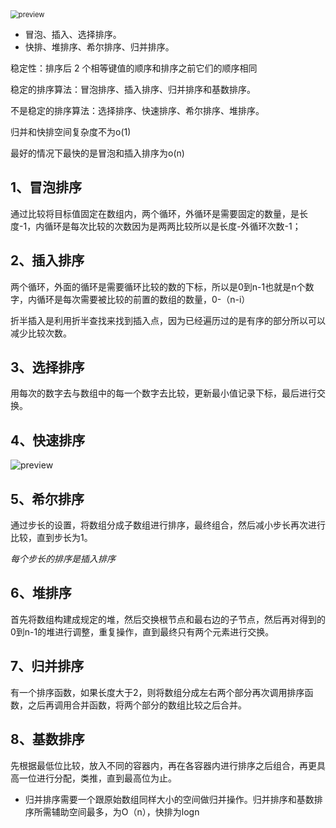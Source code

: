 <img src="https://pic2.zhimg.com/v2-e68b5ddba6bb77f454e1923cdf48da09_r.jpg" alt="preview" style="zoom: 80%;" />

- 冒泡、插入、选择排序。
- 快排、堆排序、希尔排序、归并排序。

稳定性：排序后 2 个相等键值的顺序和排序之前它们的顺序相同

稳定的排序算法：冒泡排序、插入排序、归并排序和基数排序。

不是稳定的排序算法：选择排序、快速排序、希尔排序、堆排序。

归并和快排空间复杂度不为o(1)

最好的情况下最快的是冒泡和插入排序为o(n)

## 1、冒泡排序

通过比较将目标值固定在数组内，两个循环，外循环是需要固定的数量，是长度-1，内循环是每次比较的次数因为是两两比较所以是长度-外循环次数-1；

## 2、插入排序

两个循环，外面的循环是需要循环比较的数的下标，所以是0到n-1也就是n个数字，内循环是每次需要被比较的前置的数组的数量，0-（n-i）

折半插入是利用折半查找来找到插入点，因为已经遍历过的是有序的部分所以可以减少比较次数。

## 3、选择排序

用每次的数字去与数组中的每一个数字去比较，更新最小值记录下标，最后进行交换。

## 4、快速排序

![preview](https://pic1.zhimg.com/v2-a2a6fcbe061c5bbfddde939bebf4696c_r.jpg)

## 5、希尔排序

通过步长的设置，将数组分成子数组进行排序，最终组合，然后减小步长再次进行比较，直到步长为1。

*每个步长的排序是插入排序*

## 6、堆排序

首先将数组构建成规定的堆，然后交换根节点和最右边的子节点，然后再对得到的0到n-1的堆进行调整，重复操作，直到最终只有两个元素进行交换。

## 7、归并排序

有一个排序函数，如果长度大于2，则将数组分成左右两个部分再次调用排序函数，之后再调用合并函数，将两个部分的数组比较之后合并。

## 8、基数排序

先根据最低位比较，放入不同的容器内，再在各容器内进行排序之后组合，再更具高一位进行分配，类推，直到最高位为止。



- 归并排序需要一个跟原始数组同样大小的空间做归并操作。归并排序和基数排序所需辅助空间最多，为O（n），快排为logn